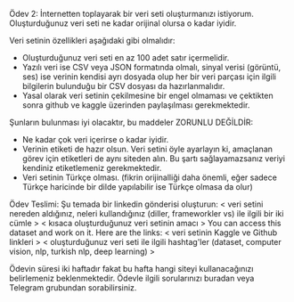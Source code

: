 Ödev 2:
İnternetten toplayarak bir veri seti oluşturmanızı istiyorum. Oluşturduğunuz veri seti ne kadar orijinal olursa o kadar iyidir. 

Veri setinin özellikleri aşağıdaki gibi olmalıdır:

- Oluşturduğunuz veri seti en az 100 adet satır içermelidir.
- Yazılı veri ise CSV veya JSON formatında olmalı, sinyal verisi (görüntü, ses) ise verinin kendisi ayrı dosyada olup her bir veri parçası için ilgili bilgilerin bulunduğu bir CSV dosyası da hazırlanmalıdır.
- Yasal olarak veri setinin çekilmesine bir engel olmaması ve çektikten sonra github ve kaggle üzerinden paylaşılması gerekmektedir. 

Şunların bulunması iyi olacaktır, bu maddeler ZORUNLU DEĞİLDİR:

- Ne kadar çok veri içerirse o kadar iyidir.
- Verinin etiketi de hazır olsun. Veri setini öyle ayarlayın ki, amaçlanan görev için etiketleri de aynı siteden alın. Bu şartı sağlayamazsanız veriyi kendiniz etiketlemeniz gerekmektedir.
- Veri setinin Türkçe olması. (fikrin orijinalliği daha önemli, eğer sadece Türkçe haricinde bir dilde yapılabilir ise Türkçe olmasa da olur)

Ödev Teslimi:
Şu temada bir linkedin gönderisi oluşturun:
< veri setini nereden aldığınız, neleri kullandığınız (diller, frameworkler vs) ile ilgili bir iki cümle >
< kısaca oluşturduğunuz veri setinin amacı >
You can access this dataset and work on it. Here are the links: < veri setinin Kaggle ve Github linkleri >
< oluşturduğunuz veri seti ile ilgili hashtag'ler (dataset, computer vision, nlp, turkish nlp, deep learning) >


Ödevin süresi iki haftadır fakat bu hafta hangi siteyi kullanacağınızı belirlemeniz beklenmektedir. Ödevle ilgili sorularınızı buradan veya Telegram grubundan sorabilirsiniz. 